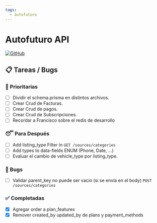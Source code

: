 ```yaml
---
tags:
  - autofuturo
---
```

# Autofuturo API
[![GitHub](https://img.shields.io/badge/GitHub-Repository-blue.svg)](https://github.com/autofuturo/autofuturo-api)

## 📋 Tareas / Bugs
### 🚨 Prioritarias

- [ ] Dividir el schema.prisma en distintos archivos. 
- [ ] Crear Crud de Facturas.
- [ ] Crear Crud de pagos.
- [ ] Crear Crud de Subscripciones.
- [ ] Recordar a Francisco sobre el redis de desarrollo

### 😴 Para Después
- [ ] Add listing_type Filter in `GET /sources/categories`
- [ ] Add types to data-fields ENUM (Phone, Date, ...)
- [ ] Evaluar el cambio de vehicle_type por listing_type.

### 🐛 Bugs
- [ ] Validar parent_key no puede ser vacio (si se envía en el body) `POST /sources/categories`
### ✅ Completadas

- [x] Agregar order a plan_features
- [x] Remover created_by updated_by de plans y payment_methods